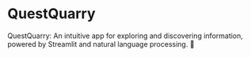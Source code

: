 # QuestQuarry
QuestQuarry: An intuitive app for exploring and discovering information, powered by Streamlit and natural language processing. 🚀
